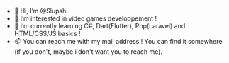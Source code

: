 - 👋 Hi, I’m @Slupshi
- 👀 I’m interested in video games developpement ! 
- 🌱 I’m currently learning C#, Dart(Flutter), Php(Laravel) and HTML/CSS/JS basics !
- 📫 You can reach me with my mail address ! You can find it somewhere (if you don't, maybe i don't want you to reach me).

